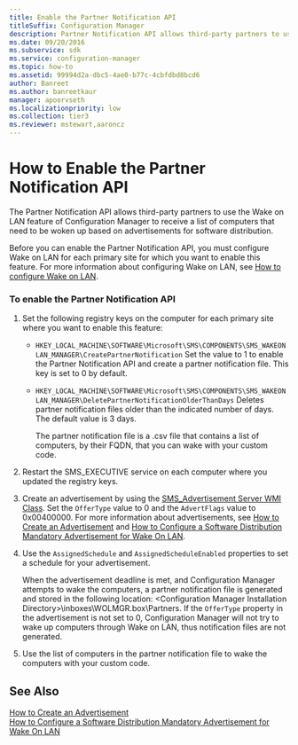 ```yaml
---
title: Enable the Partner Notification API
titleSuffix: Configuration Manager
description: Partner Notification API allows third-party partners to use the Wake on LAN feature to receive a list of computers that need to be awoken based on advertisements for software distribution.
ms.date: 09/20/2016
ms.subservice: sdk
ms.service: configuration-manager
ms.topic: how-to
ms.assetid: 99994d2a-dbc5-4ae0-b77c-4cbfdbd8bcd6
author: Banreet
ms.author: banreetkaur
manager: apoorvseth
ms.localizationpriority: low
ms.collection: tier3
ms.reviewer: mstewart,aaroncz 
---
```

# How to Enable the Partner Notification API
The Partner Notification API allows third-party partners to use the Wake on LAN feature of Configuration Manager to receive a list of computers that need to be woken up based on advertisements for software distribution.  

 Before you can enable the Partner Notification API, you must configure Wake on LAN for each primary site for which you want to enable this feature.  For more information about configuring Wake on LAN, see [How to configure Wake on LAN](../../../../core/clients/deploy/configure-wake-on-lan.md).  

### To enable the Partner Notification API  

1.  Set the following registry keys on the computer for each primary site where you want to enable this feature:  

    -   `HKEY_LOCAL_MACHINE\SOFTWARE\Microsoft\SMS\COMPONENTS\SMS_WAKEONLAN_MANAGER\CreatePartnerNotification` Set the value to 1 to enable the Partner Notification API and create a partner notification file. This key is set to 0 by default.  

    -   `HKEY_LOCAL_MACHINE\SOFTWARE\Microsoft\SMS\COMPONENTS\SMS_WAKEONLAN_MANAGER\DeletePartnerNotificationOlderThanDays` Deletes partner notification files older than the indicated number of days. The default value is 3 days.  

         The partner notification file is a .csv file that contains a list of computers, by their FQDN, that you can wake with your custom code.  

2.  Restart the SMS_EXECUTIVE service on each computer where you updated the registry keys.  

3.  Create an advertisement  by using the [SMS_Advertisement Server WMI Class](../../../../develop/reference/core/servers/configure/sms_advertisement-server-wmi-class.md). Set the `OfferType` value to 0 and the `AdvertFlags` value to 0x00400000. For more information about advertisements, see [How to Create an Advertisement](how-to-create-an-advertisement.md) and [How to Configure a Software Distribution Mandatory Advertisement for Wake On LAN](how-to-configure-a-mandatory-advertisement-for-wake-on-lan.md).  

4.  Use the `AssignedSchedule` and `AssignedScheduleEnabled` properties to set a schedule for your advertisement.  

     When the advertisement deadline is met, and Configuration Manager attempts to wake the computers, a partner notification file is generated and stored in the following location: \<Configuration Manager Installation Directory>\inboxes\WOLMGR.box\Partners.  If the `OfferType` property in the advertisement is not set to 0, Configuration Manager will not try to wake up computers through Wake on LAN, thus notification files are not generated.  

5.  Use the list of computers in the partner notification file to wake the computers with your custom code.  

## See Also  
 [How to Create an Advertisement](how-to-create-an-advertisement.md)   
 [How to Configure a Software Distribution Mandatory Advertisement for Wake On LAN](how-to-configure-a-mandatory-advertisement-for-wake-on-lan.md)
